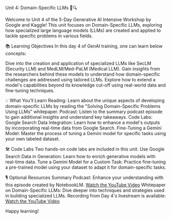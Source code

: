 Unit 4: Domain-Specific LLMs 🧠🔍

Welcome to Unit 4 of the 5-Day Generative AI Intensive Workshop by Google and Kaggle! This unit focuses on Domain-Specific LLMs, exploring how specialized large language models (LLMs) are created and applied to tackle specific problems in various fields.

📚 Learning Objectives
In this day 4 of GenAI training, one can learn below concepts:

Dive into the creation and application of specialized LLMs like SecLM (Security LLM) and MedLM/Med-PaLM (Medical LLM).
Gain insights from the researchers behind these models to understand how domain-specific challenges are addressed using tailored LLMs.
Explore how to extend a model's capabilities beyond its knowledge cut-off using real-world data and fine-tuning techniques.

💡 What You’ll Learn
Reading: Learn about the unique aspects of developing domain-specific LLMs by reading the "Solving Domain-Specific Problems Using LLMs" whitepaper.
Podcast: Listen to the summary podcast episode to gain additional insights and understand key takeaways.
Code Labs:
Google Search Data Integration: Learn how to enhance a model's outputs by incorporating real-time data from Google Search.
Fine-Tuning a Gemini Model: Master the process of tuning a Gemini model for specific tasks using your own labeled dataset.

🛠️ Code Labs
Two hands-on code labs are included in this unit.
Use Google Search Data in Generation: Learn how to enrich generative models with real-time data.
Tune a Gemini Model for a Custom Task: Practice fine-tuning a pre-trained model using your dataset to adapt it for domain-specific tasks.

🎙️ Optional Resources
Summary Podcast: Enhance your understanding with this episode created by NotebookLM.
[Watch the YouTube Video](https://www.youtube.com/watch?v=b1a4ZOQ8XdI&feature=youtu.be)
Whitepaper on Domain-Specific LLMs: Dive deeper into techniques and strategies used in building specialized LLMs.
Recording from Day 4's livestream is available:
[Watch the YouTube Video](https://www.youtube.com/watch?v=odvuLMJWUSU&list=PLqFaTIg4myu-b1PlxitQdY0UYIbys-2es&index=4)

Happy learning!

